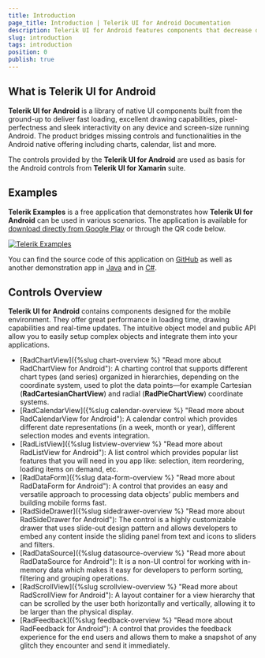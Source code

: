 ```yaml
---
title: Introduction
page_title: Introduction | Telerik UI for Android Documentation
description: Telerik UI for Android features components that decrease development time and help teams build stunning Android apps.
slug: introduction
tags: introduction
position: 0
publish: true
---
```


## What is Telerik UI for Android

**Telerik UI for Android** is a library of native UI components built from the ground-up to deliver fast loading, excellent drawing capabilities, pixel-perfectness and sleek interactivity on any device and screen-size running Android. The product bridges missing controls and functionalities in the Android native offering including charts, calendar, list and more.

The controls provided by the **Telerik UI for Android** are used as basis for the Android controls from **Telerik UI for Xamarin** suite.  

## Examples

**Telerik Examples** is a free application that demonstrates how **Telerik UI for Android** can be used in various scenarios.
The application is available for <a href="https://play.google.com/store/apps/details?id=com.telerik.examples" target="_blank">download directly from Google Play</a> or through the QR code below.

<p><a href="https://play.google.com/store/apps/details?id=com.telerik.examples"><img src="https://camo.githubusercontent.com/0223b69e2a9d786ccb692166d0d100666301f74b/68747470733a2f2f63686172742e676f6f676c65617069732e636f6d2f63686172743f6368743d71722663686c3d6d61726b657425334125324625324664657461696c732533466964253344636f6d2e74656c6572696b2e6578616d706c6573266368733d313830783138302663686f653d5554462d382663686c643d4c25374332" alt="Telerik Examples" data-canonical-src="https://chart.googleapis.com/chart?cht=qr&amp;chl=market%3A%2F%2Fdetails%3Fid%3Dcom.telerik.examples&amp;chs=180x180&amp;choe=UTF-8&amp;chld=L%7C2" style="max-width:100%;"></a></p>

You can find the source code of this application on <a href="https://github.com/telerik/Android-samples/tree/master/Store-Demo" target="_blank">GitHub</a> as well as another demonstration app in
<a href="https://github.com/telerik/Android-samples/tree/master/Samples-Java" target="_blank">Java</a> and in
<a href="https://github.com/telerik/Android-samples/tree/master/Samples-Xamarin" target="_blank">C#</a>.

## Controls Overview

**Telerik UI for Android** contains components designed for the mobile environment. They offer great performance in loading time, drawing capabilities and real-time updates. The intuitive object model and public API allow you to easily setup complex objects and integrate them into your applications.

* [RadChartView]({%slug chart-overview %} "Read more about RadChartView for Android"): A charting control that supports different chart types (and series) organized in hierarchies, depending on the coordinate system, used to plot the data points&mdash;for example Cartesian (**RadCartesianChartView**) and radial (**RadPieChartView**) coordinate systems.
* [RadCalendarView]({%slug calendar-overview %} "Read more about RadCalendarView for Android"): A calendar control which provides different date representations (in a week, month or year), different selection modes and events integration.
* [RadListView]({%slug listview-overview %} "Read more about RadListView for Android"): A list control which provides popular list features that you will need in you app like: selection, item reordering, loading items on demand, etc.
* [RadDataForm]({%slug data-form-overview %} "Read more about RadDataForm for Android"): A control that provides an easy and versatile approach to processing data objects’ public members and building mobile forms fast.
* [RadSideDrawer]({%slug sidedrawer-overview %} "Read more about RadSideDrawer for Android"): The control is a highly customizable drawer that uses slide-out design pattern and allows developers to embed any content inside the sliding panel from text and icons to sliders and filters. 
* [RadDataSource]({%slug datasource-overview %} "Read more about RadDataSource for Android"): It is a non-UI control for working with in-memory data which makes it easy for developers to perform sorting, filtering and grouping operations.
* [RadScrollView]({%slug scrollview-overview %} "Read more about RadScrollView for Android"): A layout container for a view hierarchy that can be scrolled by the user both horizontally and vertically, allowing it to be larger than the physical display.
* [RadFeedback]({%slug feedback-overview %} "Read more about RadFeedback for Android"): A control that provides the feedback experience for the end users and allows them to make a snapshot of any glitch they encounter and send it immediately.
